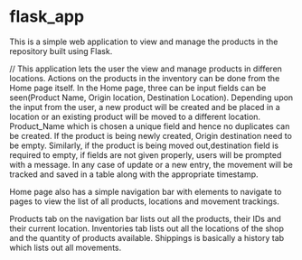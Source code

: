 # flask_app
This is a simple web application to view and manage the products in the repository built using Flask.

// This application lets the user the view and manage products in differen locations. Actions on the products in the inventory can be done from the Home page itself.
  In the Home page, three can be input fields can be seen(Product Name, Origin location, Destination Location).
  Depending upon the input from the user, a new product will be created and be placed in a location or an existing product will be moved to a different location.
  Product_Name which is chosen a unique field and hence no duplicates can be created.
  If the product is being newly created, Origin destination need to be empty. Similarly, if the product is being moved out,destination field is required to empty, if fields are not
  given properly, users will be prompted with a message.
  In any case of update or a new entry, the movement will be tracked and saved in a table along with the appropriate timestamp.
  
  Home page also has a simple navigation bar with elements to navigate to pages to view the list of all products, locations and movement trackings.
  
 Products tab on the navigation bar lists out all the products, their IDs and their current location.
 Inventories tab lists out all the locations of the shop and the quantity of products available.
 Shippings is basically a history tab which lists out all movements.
 
